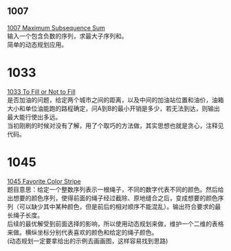 ## 1007
[1007 Maximum Subsequence Sum](https://pintia.cn/problem-sets/994805342720868352/problems/994805514284679168)  
输入一个包含负数的序列，求最大子序列和。  
简单的动态规划应用。  

# 1033
[1033 To Fill or Not to Fill](https://pintia.cn/problem-sets/994805342720868352/problems/994805458722734080)  
是否加油的问题，给定两个城市之间的距离，以及中间的加油站位置和油价，油箱大小和单位油能跑的路程确定，问A到B的最小开销是多少，若无法到达，则输出最大能行使出多远。  
当初刚刷的时候对没有了解，用了个取巧的方法做，其实思想也就是贪心，注释见代码。  

# 1045
[1045 Favorite Color Stripe](https://pintia.cn/problem-sets/994805342720868352/problems/994805437411475456)  
题目意思：给定一个整数序列表示一根绳子，不同的数字代表不同的颜色。然后给出想要的颜色序列，使得前面的绳子经过截除、原地缝合之后，变成想要的颜色序列（可以缺少其中某种颜色，但是前后的相对顺序不能混乱）。输出符合要求的最长绳子长度。  
后续的最优解受到前面选择的影响，所以使用动态规划来做，维护一个二维的表格来做。横纵坐标分别代表喜欢的颜色和给定的绳子颜色。  
(动态规划一定要拿给出的示例去画画图，这样容易找到思路)  



